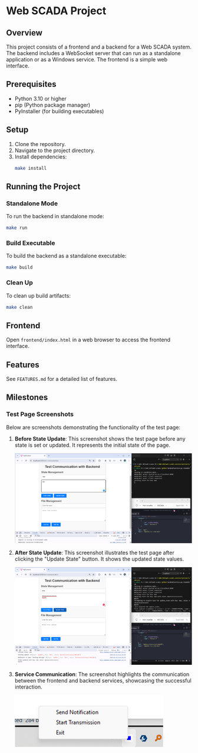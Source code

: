 # Web SCADA Project

## Overview
This project consists of a frontend and a backend for a Web SCADA system. The backend includes a WebSocket server that can run as a standalone application or as a Windows service. The frontend is a simple web interface.

## Prerequisites
- Python 3.10 or higher
- pip (Python package manager)
- PyInstaller (for building executables)

## Setup
1. Clone the repository.
2. Navigate to the project directory.
3. Install dependencies:
   ```bash
   make install
   ```

## Running the Project
### Standalone Mode
To run the backend in standalone mode:
```bash
make run
```

### Build Executable
To build the backend as a standalone executable:
```bash
make build
```

### Clean Up
To clean up build artifacts:
```bash
make clean
```

## Frontend
Open `frontend/index.html` in a web browser to access the frontend interface.

## Features
See `FEATURES.md` for a detailed list of features.

## Milestones

### Test Page Screenshots

Below are screenshots demonstrating the functionality of the test page:

1. **Before State Update**: This screenshot shows the test page before any state is set or updated. It represents the initial state of the page.

   ![Before State Update](docu/img/before.png)

2. **After State Update**: This screenshot illustrates the test page after clicking the "Update State" button. It shows the updated state values.

   ![After State Update](docu/img/after.png)

3. **Service Communication**: The screenshot highlights the communication between the frontend and backend services, showcasing the successful interaction.

   ![Service Communication](docu/img/serviceCM.png)
